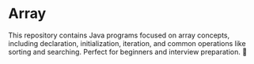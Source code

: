 # Array
This repository contains Java programs focused on array concepts, including declaration, initialization, iteration, and common operations like sorting and searching. Perfect for beginners and interview preparation. 🚀
